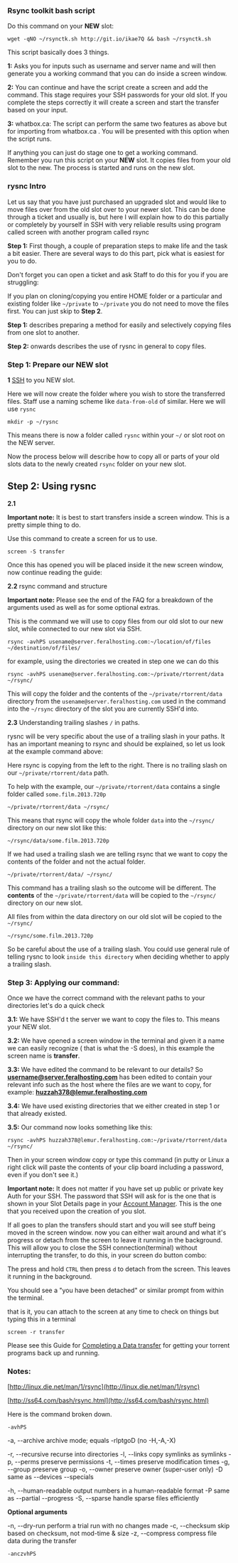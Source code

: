 
### Rsync toolkit bash script

Do this command on your **NEW** slot:

~~~
wget -qNO ~/rsynctk.sh http://git.io/ikae7Q && bash ~/rsynctk.sh
~~~

This script basically does 3 things.

**1:** Asks you for inputs such as username and server name and will then generate you a working command that you can do inside a screen window.

**2:** You can continue and have the script create a screen and add the command. This stage requires your SSH passwords for your old slot. If you complete the steps correctly it will create a screen and start the transfer based on your input.

**3:** whatbox.ca: The script can perform the same two features as above but for importing from whatbox.ca . You will be presented with this option when the script runs.

If anything you can just do stage one to get a working command. Remember you run this script on your **NEW** slot. It copies files from your old slot to the new. The process is started and runs on the new slot.

### rysnc Intro

Let us say that you have just purchased an upgraded slot and would like to move files over from the old slot over to your newer slot. This can be done through a ticket and usually is, but here I will explain how to do this partially or completely by yourself in SSH with very reliable results using program called screen with another program called rsync

**Step 1:** First though, a couple of preparation steps to make life and the task a bit easier. There are several ways to do this part, pick what is easiest for you to do. 

Don't forget you can open a ticket and ask Staff to do this for you if you are struggling:

If you plan on cloning/copying you entire HOME folder or a particular and existing folder like `~/private` to `~/private`  you do not need to move the files first. You can just skip to **Step 2**. 

**Step 1:** describes preparing a method for easily and selectively copying files from one slot to another. 

**Step 2:** onwards describes the use of rysnc in general to copy files.

### Step 1: Prepare our NEW slot

**1** [SSH](https://www.feralhosting.com/faq/view?question=12) to you NEW slot.

Here we will now create the folder where you wish to store the transferred files. Staff use a naming scheme like `data-from-old` of similar. Here we will use `rysnc`

~~~
mkdir -p ~/rysnc
~~~

This means there is now a folder called `rysnc` within your `~/` or slot root on the NEW server.

Now the process below will describe how to copy all or parts of your old slots data to the newly created `rsync` folder on your new slot.

## Step 2: Using rysnc

**2.1**

**Important note:** It is best to start transfers inside a screen window. This is a pretty simple thing to do.

Use this command to create a screen for us to use.

~~~
screen -S transfer
~~~

Once this has opened you will be placed inside it the new screen window, now continue reading the guide:

**2.2** rsync command and structure

**Important note:** Please see the end of the FAQ for a breakdown of the arguments used as well as for some optional extras.

This is the command we will use to copy files from our old slot to our new slot, while connected to our new slot via SSH.

~~~
rsync -avhPS usename@server.feralhosting.com:~/location/of/files ~/destination/of/files/
~~~

for example, using the directories we created in step one we can do this

~~~
rsync -avhPS usename@server.feralhosting.com:~/private/rtorrent/data ~/rsync/
~~~

This will copy the folder and the contents of the `~/private/rtorrent/data` directory from the `usename@server.feralhosting.com` used in the command into the `~/rsync` directory of the slot you are currently SSH'd into.

**2.3** Understanding trailing slashes `/` in paths.

rysnc will be very specific about the use of a trailing slash in your paths. It has an important meaning to rsync and should be explained, so let us look at the example command above:

Here rsync is copying from the left to the right. There is no trailing slash on our `~/private/rtorrent/data` path.

To help with the example, our `~/private/rtorrent/data` contains a single folder called `some.film.2013.720p`

~~~
~/private/rtorrent/data ~/rsync/
~~~

This means that rsync will copy the whole folder `data` into the `~/rsync/` directory on our new slot like this:

~~~
~/rsync/data/some.film.2013.720p
~~~

If we had used a trailing slash we are telling rsync that we want to copy the contents of the folder and not the actual folder.

~~~
~/private/rtorrent/data/ ~/rsync/
~~~

This command has a trailing slash so the outcome will be different. The **contents** of the `~/private/rtorrent/data` will be copied to the `~/rsync/` directory on our new slot.

All files from within the data directory on our old slot will be copied to the `~/rsync/`

~~~
~/rsync/some.film.2013.720p
~~~

So be careful about the use of a trailing slash. You could use general rule of telling rysnc to look `inside this directory` when deciding whether to apply a trailing slash.

### Step 3: Applying our command:

Once we have the correct command with the relevant paths to your directories let's do a quick check

**3.1:** We have SSH'd t the server we want to copy the files to. This means your NEW slot.

**3.2:** We have opened a screen window in the terminal and given it a name we can easily recognize ( that is what the -S does), in this example the screen name is **transfer**.

**3.3:** We have edited the command to be relevant to our details? So **username@server.feralhosting.com** has been edited to contain your relevant info such as the host where the files are we want to copy, for example: **huzzah378@lemur.feralhosting.com**

**3.4:** We have used existing directories that we either created in step 1 or that already existed.

**3.5:** Our command now looks something like this:

~~~
rsync -avhPS huzzah378@lemur.feralhosting.com:~/private/rtorrent/data ~/rsync/
~~~

Then in your screen window copy or type this command (in putty or Linux a right click will paste the contents of your clip board including a password, even if you don't see it.)

**Important note:** It does not matter if you have set up public or private key Auth for your SSH. The password that SSH will ask for is the one that is shown in your Slot Details page in your [Account Manager](https://www.feralhosting.com/manager/). This is the one that you received upon the creation of you slot.

If all goes to plan the transfers should start and you will see stuff being moved in the screen window. now you can either wait around and what it's progress or detach from the screen to leave it running in the background. This will allow you to close the SSH connection(terminal) without interrupting the transfer, to do this, in your screen do button combo:

The press and hold `CTRL` then press `d` to detach from the screen. This leaves it running in the background.

You should see a "you have been detached" or similar prompt from within the terminal.

that is it, you can attach to the screen at any time to check on things but typing this in a terminal

~~~
screen -r transfer
~~~

Please see this Guide for [Completing a Data transfer](https://www.feralhosting.com/faq/view?question=122) for getting your torrent programs back up and running.

### Notes:

[http://linux.die.net/man/1/rsync](http://linux.die.net/man/1/rsync)

[http://ss64.com/bash/rsync.html](http://ss64.com/bash/rsync.html)

Here is the command broken down.

~~~
-avhPS
~~~

-a, --archive               archive mode; equals -rlptgoD (no -H,-A,-X)

-r, --recursive             recurse into directories
-l, --links                 copy symlinks as symlinks
-p, --perms                 preserve permissions
-t, --times                 preserve modification times
-g, --group                 preserve group
-o, --owner                 preserve owner (super-user only)
-D                          same as --devices --specials

-h, --human-readable        output numbers in a human-readable format
-P                          same as --partial --progress
-S, --sparse                handle sparse files efficiently

**Optional arguments**

-n, --dry-run               perform a trial run with no changes made
-c, --checksum              skip based on checksum, not mod-time & size
-z, --compress              compress file data during the transfer

~~~
-anczvhPS
~~~
